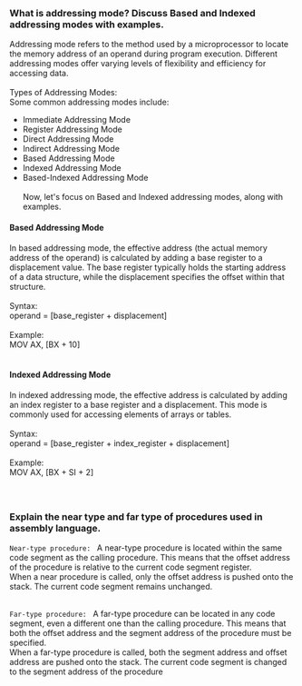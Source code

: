 ### **<br/>What is addressing mode? Discuss Based and Indexed addressing modes with examples.**
Addressing mode refers to the method used by a microprocessor to locate the memory address of an operand during program execution. 
Different addressing modes offer varying levels of flexibility and efficiency for accessing data.<br/><br/>
Types of Addressing Modes:<br/>
Some common addressing modes include:<br/>
  - Immediate Addressing Mode
  - Register Addressing Mode
  - Direct Addressing Mode
  - Indirect Addressing Mode
  - Based Addressing Mode
  - Indexed Addressing Mode
  - Based-Indexed Addressing Mode<br/>
<br/>Now, let's focus on Based and Indexed addressing modes, along with examples.

#### Based Addressing Mode<br/>
In based addressing mode, the effective address (the actual memory address of the operand) is calculated by adding a base register to a displacement value. 
The base register typically holds the starting address of a data structure, while the displacement specifies the offset within that structure.<br/><br/>
Syntax:<br/>
operand = [base_register + displacement]<br/><br/>
Example:<br/>
MOV AX, [BX + 10]<br/><br/>

#### Indexed Addressing Mode<br/>
In indexed addressing mode, the effective address is calculated by adding an index register to a base register and a displacement. 
This mode is commonly used for accessing elements of arrays or tables.<br/><br/>
Syntax:<br/>
operand = [base_register + index_register + displacement]<br/><br/>
Example:<br/>
MOV AX, [BX + SI + 2]<br/><br/>


### **<br/>Explain the near type and far type of procedures used in assembly language.**
`Near-type procedure: ` A near-type procedure is located within the same code segment as the calling procedure. 
This means that the offset address of the procedure is relative to the current code segment register.<br/>
When a near procedure is called, only the offset address is pushed onto the stack. 
The current code segment remains unchanged.<br/><br/>

`Far-type procedure: ` A far-type procedure can be located in any code segment, even a different one than the calling procedure. 
This means that both the offset address and the segment address of the procedure must be specified.<br/>
When a far-type procedure is called, both the segment address and offset address are pushed onto the stack. 
The current code segment is changed to the segment address of the procedure<br/>









